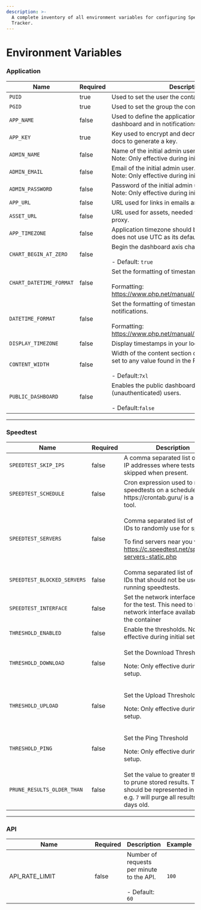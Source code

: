 ```yaml
---
description: >-
  A complete inventory of all environment variables for configuring Speedtest
  Tracker.
---
```


# Environment Variables

### Application

<table><thead><tr><th width="218">Name</th><th width="103" data-type="checkbox">Required</th><th>Description</th><th>Example</th></tr></thead><tbody><tr><td><code>PUID</code></td><td>true</td><td>Used to set the user the container should run as.</td><td><code>1000</code></td></tr><tr><td><code>PGID</code></td><td>true</td><td>Used to set the group the container should run as.</td><td><code>1000</code></td></tr><tr><td><code>APP_NAME</code></td><td>false</td><td>Used to define the application's name in the dashboard and in notifications.<br></td><td></td></tr><tr><td><code>APP_KEY</code></td><td>true</td><td>Key used to encrypt and decrypt data. See the <a href="installation/">install</a> docs to generate a key.</td><td></td></tr><tr><td><code>ADMIN_NAME</code></td><td>false</td><td>Name of the initial admin user.<br>Note: Only effective during initial setup.</td><td><code>Admin</code></td></tr><tr><td><code>ADMIN_EMAIL</code></td><td>false</td><td>Email of the initial admin user.<br>Note: Only effective during initial setup.</td><td><code>admin@example.com</code></td></tr><tr><td><code>ADMIN_PASSWORD</code></td><td>false</td><td>Password of the initial admin user.<br>Note: Only effective during initial setup.</td><td><code>password</code></td></tr><tr><td><code>APP_URL</code></td><td>false</td><td>URL used for links in emails and notifications.</td><td><code>https://speedtest.example.com</code></td></tr><tr><td><code>ASSET_URL</code></td><td>false</td><td>URL used for assets, needed when using a reverse proxy.</td><td><code>https://speedtest.example.com</code></td></tr><tr><td><code>APP_TIMEZONE</code></td><td>false</td><td>Application timezone should be set if your database does not use UTC as its default timezone.</td><td><code>Europe/London</code></td></tr><tr><td><code>CHART_BEGIN_AT_ZERO</code></td><td>false</td><td>Begin the dashboard axis charts at zero.<br><br>- Default: <code>true</code></td><td><code>true</code> or <code>false</code></td></tr><tr><td><code>CHART_DATETIME_FORMAT</code></td><td>false</td><td>Set the formatting of timestamps in charts.<br><br>Formatting: <a href="https://www.php.net/manual/en/datetime.format.php">https://www.php.net/manual/en/datetime.format.php</a></td><td><code>j/m G:i</code><br>(18/10 20:06)</td></tr><tr><td><code>DATETIME_FORMAT</code></td><td>false</td><td>Set the formatting of timestamps in tables and notifications.<br><br>Formatting: <a href="https://www.php.net/manual/en/datetime.format.php">https://www.php.net/manual/en/datetime.format.php</a></td><td><code>j M Y, G:i:s</code><br>(18 Oct 2024, 20:06:01)</td></tr><tr><td><code>DISPLAY_TIMEZONE</code></td><td>false</td><td>Display timestamps in your local time.</td><td><code>America/New_York</code></td></tr><tr><td><code>CONTENT_WIDTH</code></td><td>false</td><td>Width of the content section of each page. Can be set to any value found in the Filament <a href="https://filamentphp.com/docs/3.x/panels/configuration#customizing-the-maximum-content-width">docs</a>.<br><br>- Default:<code>7xl</code></td><td></td></tr><tr><td><code>PUBLIC_DASHBOARD</code></td><td>false</td><td>Enables the public dashboard for guest (unauthenticated) users.<br><br>- Default:<code>false</code></td><td></td></tr></tbody></table>



***

### Speedtest

<table><thead><tr><th width="221">Name</th><th data-type="checkbox">Required</th><th>Description</th><th>Example</th></tr></thead><tbody><tr><td><code>SPEEDTEST_SKIP_IPS</code></td><td>false</td><td>A comma separated list of public IP addresses where tests will be skipped when present.</td><td><code>127.0.0.1</code> or <code>127.0.0.0/16</code></td></tr><tr><td><code>SPEEDTEST_SCHEDULE</code></td><td>false</td><td>Cron expression used to run speedtests on a scheduled basis. https://crontab.guru/ is a helpful tool.</td><td><code>6 */2 * * *</code><br>(<em>At minute 6 past every 2nd hour)</em></td></tr><tr><td><code>SPEEDTEST_SERVERS</code></td><td>false</td><td><p>Comma separated list of server IDs to randomly use for speedtest.</p><p>To find servers near you visit: <a href="https://c.speedtest.net/speedtest-servers-static.php">https://c.speedtest.net/speedtest-servers-static.php</a></p></td><td><code>52365</code> or <code>36998,52365</code></td></tr><tr><td><code>SPEEDTEST_BLOCKED_SERVERS</code></td><td>false</td><td>Comma separated list of server IDs that should not be used when running speedtests.</td><td></td></tr><tr><td><code>SPEEDTEST_INTERFACE</code></td><td>false</td><td>Set the network interface to use for the test. This need to be the network interface available inside the container</td><td><code>eth0</code></td></tr><tr><td><code>THRESHOLD_ENABLED</code></td><td>false</td><td>Enable the thresholds. Note: Only effective during initial setup.</td><td><code>true</code></td></tr><tr><td><code>THRESHOLD_DOWNLOAD</code></td><td>false</td><td><p>Set the Download Threshold</p><p>Note: Only effective during initial setup.</p></td><td><code>900</code></td></tr><tr><td><code>THRESHOLD_UPLOAD</code></td><td>false</td><td><p>Set the Upload Threshold</p><p>Note: Only effective during initial setup.</p></td><td><code>900</code></td></tr><tr><td><code>THRESHOLD_PING</code></td><td>false</td><td><p>Set the Ping Threshold</p><p>Note: Only effective during initial setup.</p></td><td><code>25</code></td></tr><tr><td><code>PRUNE_RESULTS_OLDER_THAN</code></td><td>false</td><td>Set the value to greater than zero to prune stored results. This value should be represented in days, e.g. <code>7</code> will purge all results over 7 days old.</td><td><code>7</code></td></tr></tbody></table>



***

### API

<table><thead><tr><th width="221">Name</th><th data-type="checkbox">Required</th><th>Description</th><th>Example</th></tr></thead><tbody><tr><td>API_RATE_LIMIT</td><td>false</td><td>Number of requests per minute to the API.<br><br>- Default: <code>60</code></td><td><code>100</code></td></tr></tbody></table>
